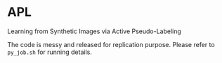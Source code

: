 # APL
Learning from Synthetic Images via Active Pseudo-Labeling

The code is messy and released for replication purpose. Please refer to `py_job.sh` for running details.